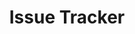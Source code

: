 ---
title: 'Issue Tracker'
description: 'Description for project three.'
image: '/issuetracker.png'
link: 'https://github.com/Naveen-Pal/issue-tracker'
---